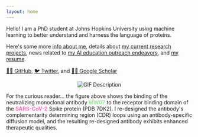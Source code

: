 ```yaml
---
layout: home 
---
```


Hello! I am a PhD student at Johns Hopkins University using machine learning to better understand and harness the language of proteins.

Here's some more [info about me](about.md), details about [my current research projects](research.md), news related to [my AI education outreach endeavors](outreach.md), and [my resume](resume.md).

[👨‍💻 GitHub](https://github.com/MichaelChungyoun),  [🐦 Twitter](https://twitter.com/MikeyChungyoun), and [👨‍🎓 Google Scholar](https://scholar.google.com/citations?user=a8pYjvIAAAAJ&hl=en)

<div style="display: flex; justify-content: center;">
  <img src="biorender_ab_30f.gif" alt="GIF Description">
</div>

For the curious reader... the figure above shows the binding of the neutralizing monoclonal antibody <span style="color: #90EE90;">**MW07**</span> to the receptor binding domain of the <span style="color: #FF69B4;">**SARS-CoV-2**</span> Spike protein (PDB 7DK2). I re-designed the antibody's complementarity determining region (CDR) loops using an antibody-specific diffusion model, and the resulting re-designed antibody exhibits enhanced therapeutic qualities.
